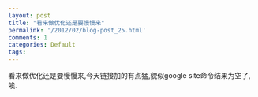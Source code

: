 ```yaml
---
layout: post
title: "看来做优化还是要慢慢来"
permalink: '/2012/02/blog-post_25.html'
comments: 1
categories: Default
tags: 
---
```

<a href="http://1.bp.blogspot.com/--OuCJPqeu6s/T0j5-hJofKI/AAAAAAAAB68/So8UqY0gE9o/s1600/1E3-749996.gif"><img alt="" border="0" id="BLOGGER_PHOTO_ID_5713090979765451938" src="http://1.bp.blogspot.com/--OuCJPqeu6s/T0j5-hJofKI/AAAAAAAAB68/So8UqY0gE9o/s320/1E3-749996.gif"/></a>看来做优化还是要慢慢来,今天链接加的有点猛,貌似google site命令结果为空了,唉.  